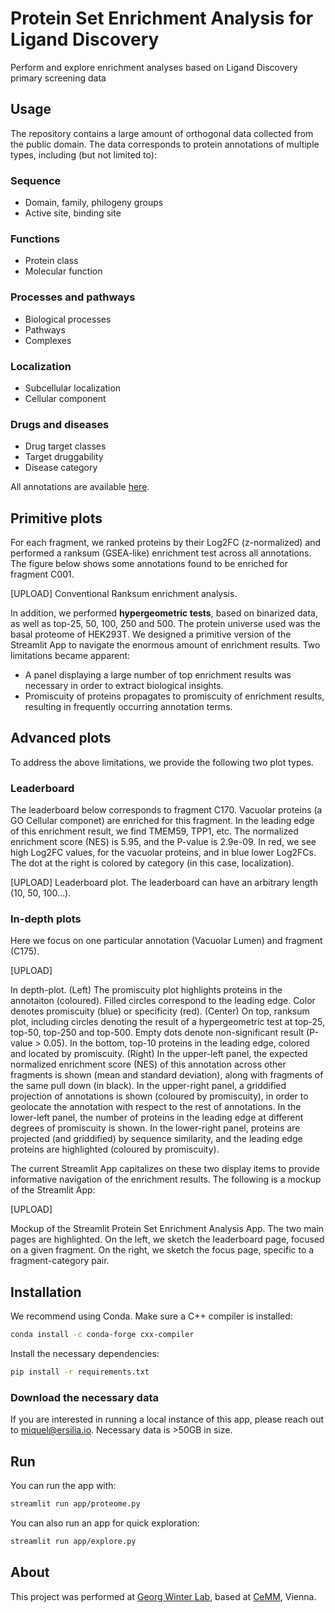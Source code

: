 # Protein Set Enrichment Analysis for Ligand Discovery
Perform and explore enrichment analyses based on Ligand Discovery primary screening data

## Usage

The repository contains a large amount of orthogonal data collected from the public domain. The data corresponds to protein annotations of multiple types, including (but not limited to):

### Sequence
 - Domain, family, philogeny groups
 - Active site, binding site
### Functions
 - Protein class
 - Molecular function
### Processes and pathways
 - Biological processes
 - Pathways
 - Complexes
### Localization
 - Subcellular localization
 - Cellular component
### Drugs and diseases
 - Drug target classes
 - Target druggability
 - Disease category

All annotations are available [here](https://ligand-discovery.s3.eu-central-1.amazonaws.com/protein-set-enrichment-analysis/protein_annotations.zip).

## Primitive plots
For each fragment, we ranked proteins by their Log2FC (z-normalized) and performed a ranksum (GSEA-like) enrichment test across all annotations. The figure below shows some annotations found to be enriched for fragment C001.

[UPLOAD]
Conventional Ranksum enrichment analysis.

In addition, we performed **hypergeometric tests**, based on binarized data, as well as top-25, 50, 100, 250 and 500. The protein universe used was the basal proteome of HEK293T.
We designed a primitive version of the Streamlit App to navigate the enormous amount of enrichment results. Two limitations became apparent:
* A panel displaying a large number of top enrichment results was necessary in order to extract biological insights.
* Promiscuity of proteins propagates to promiscuity of enrichment results, resulting in frequently occurring annotation terms.

## Advanced plots
To address the above limitations, we provide the following two plot types.

### Leaderboard
The leaderboard below corresponds to fragment C170. Vacuolar proteins (a GO Cellular componet) are enriched for this fragment. In the leading edge of this enrichment result, we find TMEM59, TPP1, etc. The normalized enrichment score (NES) is 5.95, and the P-value is 2.9e-09. In red, we see high Log2FC values, for the vacuolar proteins, and in blue lower Log2FCs. The dot at the right is colored by category (in this case, localization).

[UPLOAD]
Leaderboard plot. The leaderboard can have an arbitrary length (10, 50, 100...).

### In-depth plots
Here we focus on one particular annotation (Vacuolar Lumen) and fragment (C175).

[UPLOAD]

In depth-plot. (Left) The promiscuity plot highlights proteins in the annotaiton (coloured). Filled circles correspond to the leading edge. Color denotes promiscuity (blue) or specificity (red). (Center) On top, ranksum plot, including circles denoting the result of a hypergeometric test at top-25, top-50, top-250 and top-500. Empty dots denote non-significant result (P-value > 0.05). In the bottom, top-10 proteins in the leading edge, colored and located by promiscuity. (Right) In the upper-left panel, the expected normalized enrichment score (NES) of this annotation across other fragments is shown (mean and standard deviation), along with fragments of the same pull down (in black). In the upper-right panel, a griddified projection of annotations is shown (coloured by promiscuity), in order to geolocate the annotation with respect to the rest of annotations. In the lower-left panel, the number of proteins in the leading edge at different degrees of promiscuity is shown. In the lower-right panel, proteins are projected (and griddified) by sequence similarity, and the leading edge proteins are highlighted (coloured by promiscuity).

The current Streamlit App capitalizes on these two display items to provide informative navigation of the enrichment results. The following is a mockup of the Streamlit App:

[UPLOAD]

Mockup of the Streamlit Protein Set Enrichment Analysis App. The two main pages are highlighted. On the left, we sketch the leaderboard page, focused on a given fragment. On the right, we sketch the focus page, specific to a fragment-category pair.

## Installation

We recommend using Conda. Make sure a C++ compiler is installed:

```bash
conda install -c conda-forge cxx-compiler
```

Install the necessary dependencies:
```bash
pip install -r requirements.txt
```

### Download the necessary data

If you are interested in running a local instance of this app, please reach out to [miquel@ersilia.io](mailto:miquel@ersilia.io). Necessary data is >50GB in size.

## Run

You can run the app with:
```bash
streamlit run app/proteome.py
```

You can also run an app for quick exploration:
```bash
streamlit run app/explore.py
```

## About

This project was performed at [Georg Winter Lab](https://www.winter-lab.com/), based at [CeMM](https://cemm.at/), Vienna.
